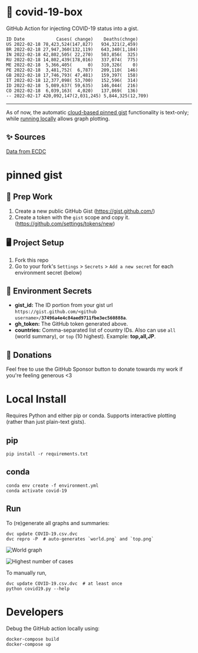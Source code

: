# 🏥 covid-19-box

GitHub Action for injecting COVID-19 status into a gist.

```
ID Date            Cases( change)    Deaths(chnge)
US 2022-02-18 78,423,524(147,827)   934,321(2,459)
BR 2022-02-18 27,947,360(132,119)   643,340(1,184)
IN 2022-02-18 42,802,505( 22,270)   503,856(  325)
RU 2022-02-18 14,802,439(178,016)   337,074(  775)
ME 2022-02-18  5,366,405(      0)   310,326(    0)
PE 2022-02-18  3,481,752(  6,787)   209,110(  146)
GB 2022-02-18 17,746,793( 47,481)   159,397(  158)
IT 2022-02-18 12,377,098( 53,700)   152,596(  314)
ID 2022-02-18  5,089,637( 59,635)   146,044(  216)
CO 2022-02-18  6,039,163(  4,020)   137,869(  136)
-- 2022-02-17 420,092,147(2,031,245) 5,844,325(12,709)
```

---

As of now, the automatic [cloud-based pinned gist](#pinned-gist) functionality is text-only;
while [running locally](#local-install) allows graph plotting.

## ✨ Sources

[Data from ECDC](https://www.ecdc.europa.eu/en/publications-data/download-todays-data-geographic-distribution-covid-19-cases-worldwide)

# pinned gist

## 🎒 Prep Work
1. Create a new public GitHub Gist (https://gist.github.com/)
1. Create a token with the `gist` scope and copy it. (https://github.com/settings/tokens/new)

## 🖥 Project Setup
1. Fork this repo
1. Go to your fork's `Settings` > `Secrets` > `Add a new secret` for each environment secret (below)

## 🤫 Environment Secrets
- **gist_id:** The ID portion from your gist url `https://gist.github.com/<github username>/`**`37496a4e4c84aed9711fbe3ec560888a`**.
- **gh_token:** The GitHub token generated above.
- **countries:** Comma-separated list of country IDs. Also can use `all` (world summary), or `top` (10 highest). Example: **top,all,JP**.

## 💸 Donations

Feel free to use the GitHub Sponsor button to donate towards my work if you're feeling generous <3

# Local Install

Requires Python and either pip or conda. Supports interactive plotting (rather than just plain-text gists).

## pip

```
pip install -r requirements.txt
```

## conda

```
conda env create -f environment.yml
conda activate covid-19
```

## Run

To (re)generate all graphs and summaries:

```
dvc update COVID-19.csv.dvc
dvc repro -P  # auto-generates `world.png` and `top.png`
```

![World graph](world.png)

![Highest number of cases](top.png)

To manually run,

```
dvc update COVID-19.csv.dvc  # at least once
python covid19.py --help
```

# Developers

Debug the GitHub action locally using:

```
docker-compose build
docker-compose up
```
